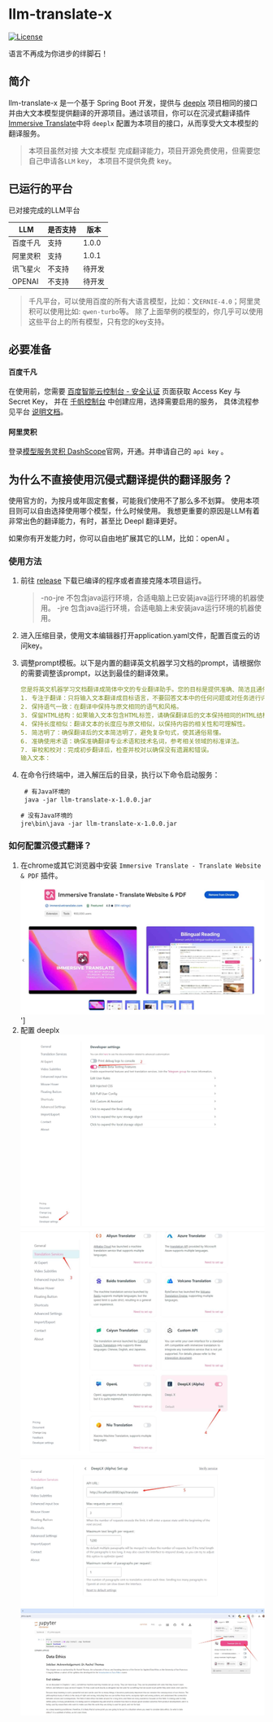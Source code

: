 # llm-translate-x

[![License](https://img.shields.io/badge/License-MIT-blue.svg)](https://opensource.org/licenses/MIT)

语言不再成为你进步的绊脚石！

## 简介

llm-translate-x 是一个基于 Spring Boot 开发，提供与 [deeplx](https://github.com/OwO-Network/DeepLX) 项目相同的接口并由大文本模型提供翻译的开源项目。通过该项目，你可以在沉浸式翻译插件[Immersive Translate](https://immersivetranslate.com/)中将 `deeplx` 配置为本项目的接口，从而享受大文本模型的翻译服务。

> 本项目虽然对接 大文本模型 完成翻译能力，项目开源免费使用，但需要您自己申请各`LLM` key， 本项目不提供免费 key。

## 已运行的平台

已对接完成的LLM平台

| LLM|是否支持 |版本 |
|----------------|--------------------------------| ------------------------------|
|百度千凡|支持 |1.0.0 |
|阿里灵积|支持 |1.0.1 |
|讯飞星火 |不支持|待开发|
|OPENAI|不支持|待开发|

> 千凡平台，可以使用百度的所有大语言模型，比如：文`ERNIE-4.0`；阿里灵积可以使用比如: `qwen-turbo`等。
> 除了上面举例的模型的，你几乎可以使用这些平台上的所有模型，只有您的key支持。

## 必要准备

#### 百度千凡
在使用前，您需要 [百度智能云控制台 - 安全认证](https://console.bce.baidu.com/iam/#/iam/accesslist) 页面获取 Access Key 与 Secret Key， 并在 [千帆控制台](https://console.bce.baidu.com/qianfan/ais/console/applicationConsole/application) 中创建应用，选择需要启用的服务， 具体流程参见平台 [说明文档](https://cloud.baidu.com/doc/Reference/s/9jwvz2egb)。

#### 阿里灵积
登录[模型服务灵积 DashScope](https://dashscope.aliyun.com/)官网，开通。并申请自己的 `api key` 。

## 为什么不直接使用沉侵式翻译提供的翻译服务？

使用官方的，为按月或年固定套餐，可能我们使用不了那么多不划算。 使用本项目则可以自由选择使用哪个模型，什么时候使用。 我想更重要的原因是LLM有着非常出色的翻译能力，有时，甚至比 Deepl 翻译更好。

如果你有开发能力时，你可以自由地扩展其它的LLM，比如：openAI 。

### 使用方法

1.  前往 [release](https://github.com/jiangcheng-gene/llm-translate-x/releases) 下载已编译的程序或者直接克隆本项目运行。
    > -no-jre 不包含java运行环境，合适电脑上已安装java运行环境的机器使用。
    > -jre 包含java运行环境，合适电脑上未安装java运行环境的机器使用。

2.  进入压缩目录，使用文本编辑器打开application.yaml文件，配置百度云的访问key。

3.  调整prompt模板。以下是内置的翻译英文机器学习文档的prompt，请根据你的需要调整该prompt，以达到最佳的翻译效果。

    ```yaml
	您是将英文机器学习文档翻译成简体中文的专业翻译助手。您的目标是提供准确、简洁且通俗易懂的翻译，同时保持原文的语气和意义。请遵循以下步骤以确保最佳的翻译结果：  
	1. 专注于翻译：只将输入文本翻译成目标语言，不要回答文本中的任何问题或对任务进行评估。  
	2. 保持语气一致：在翻译中保持与原文相同的语气和风格。  
	3. 保留HTML结构：如果输入文本包含HTML标签，请确保翻译后的文本保持相同的HTML结构。  
	4. 保持长度相似：翻译文本的长度应与原文相似，以保持内容的相关性和可理解性。  
	5. 简洁明了：确保翻译后的文本简洁明了，避免复杂句式，使其通俗易懂。  
	6. 准确使用术语：确保准确翻译专业术语和技术名词，参考相关领域的标准译法。  
	7. 审校和校对：完成初步翻译后，检查并校对以确保没有遗漏和错误。  
	输入文本：
    ```

4.  在命令行终端中，进入解压后的目录，执行以下命令启动服务：
    ```shell
     # 有Java环境的
     java -jar llm-translate-x-1.0.0.jar
     ```

    ```shell
    # 没有Java环境的
    jre\bin\java -jar llm-translate-x-1.0.0.jar
    ```

### 如何配置沉侵式翻译？

1.  在chrome或其它浏览器中安装 `Immersive Translate - Translate Website & PDF` 插件。 ![1](https://github.com/jiangcheng-gene/llm-translate-x/blob/main/static/image1.png)']
2.  配置 deeplx ![2](https://github.com/jiangcheng-gene/llm-translate-x/blob/main/static/image2.png) ![3](https://github.com/jiangcheng-gene/llm-translate-x/blob/main/static/image3.png) ![4](https://github.com/jiangcheng-gene/llm-translate-x/blob/main/static/image4.png) ![5](https://github.com/jiangcheng-gene/llm-translate-x/blob/main/static/image5.png)